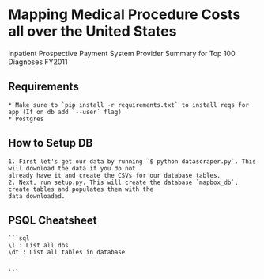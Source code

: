 # Mapping Medical Procedure Costs all over the United States 

Inpatient Prospective Payment System Provider Summary for Top 100 Diagnoses FY2011


## Requirements

	* Make sure to `pip install -r requirements.txt` to install reqs for app (If on db add `--user` flag)
	* Postgres


## How to Setup DB

	1. First let's get our data by running `$ python datascraper.py`. This will download the data if you do not 
	already have it and create the CSVs for our database tables. 
	2. Next, run setup.py. This will create the database `mapbox_db`, create tables and populates them with the
	data downloaded.


## PSQL Cheatsheet

	```sql
	\l : List all dbs
	\dt : List all tables in database


	```